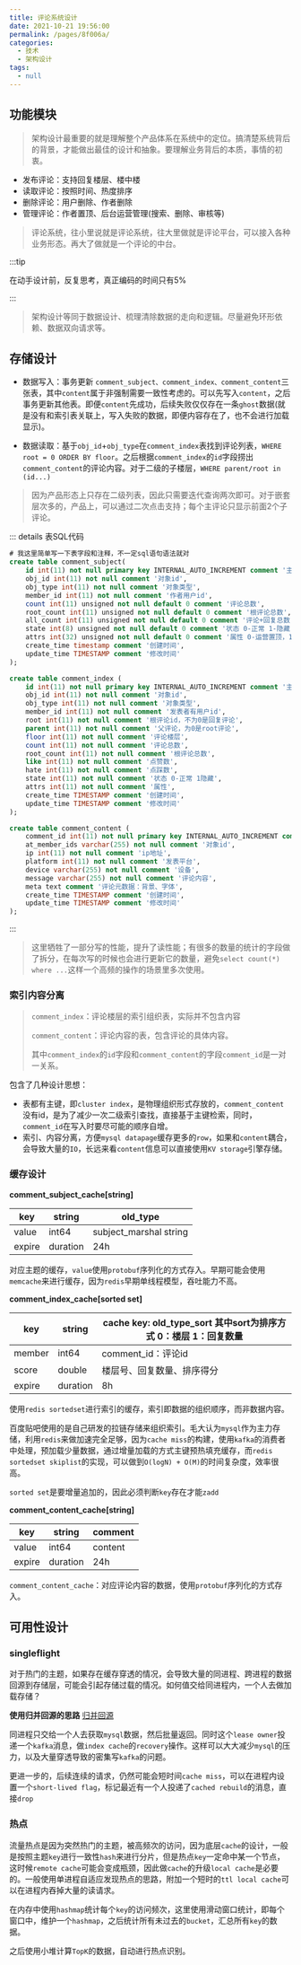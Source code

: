 ```yaml
---
title: 评论系统设计
date: 2021-10-21 19:56:00
permalink: /pages/8f006a/
categories:
  - 技术
  - 架构设计
tags:
  - null
---
```


## 功能模块

>   架构设计最重要的就是理解整个产品体系在系统中的定位。搞清楚系统背后的背景，才能做出最佳的设计和抽象。要理解业务背后的本质，事情的初衷。

-   发布评论：支持回复楼层、楼中楼
-   读取评论：按照时间、热度排序
-   删除评论：用户删除、作者删除
-   管理评论：作者置顶、后台运营管理(搜索、删除、审核等)

>   评论系统，往小里说就是评论系统，往大里做就是评论平台，可以接入各种业务形态。再大了做就是一个评论的中台。

:::tip

在动手设计前，反复思考，真正编码的时间只有5%

:::



>   架构设计等同于数据设计、梳理清除数据的走向和逻辑。尽量避免环形依赖、数据双向请求等。



## 存储设计

-   数据写入：事务更新 `comment_subject、comment_index、comment_content`三张表，其中`content`属于非强制需要一致性考虑的。可以先写入`content`，之后事务更新其他表。即便`content`先成功，后续失败仅仅存在一条`ghost`数据(就是没有和索引表关联上，写入失败的数据，即便内容存在了，也不会进行加载显示)。

-   数据读取：基于`obj_id`+`obj_type`在`comment_index`表找到评论列表，`WHERE root = 0 ORDER BY floor`。之后根据`comment_index`的`id`字段捞出`comment_content`的评论内容。对于二级的子楼层，`WHERE parent/root in (id...)`

>   因为产品形态上只存在二级列表，因此只需要迭代查询两次即可。对于嵌套层次多的，产品上，可以通过二次点击支持；每个主评论只显示前面2个子评论。

::: details 表SQL代码

```sql
# 我这里简单写一下表字段和注释，不一定sql语句语法就对
create table comment_subject(
	id int(11) not null primary key INTERNAL_AUTO_INCREMENT comment '主键',
	obj_id int(11) not null comment '对象id',
	obj_type int(11) not null comment '对象类型',
	member_id int(11) not null comment '作者用户id',
	count int(11) unsigned not null default 0 comment '评论总数',
	root_count int(11) unsigned not null default 0 comment '根评论总数',
	all_count int(11) unsigned not null default 0 comment '评论+回复总数',
	state int(8) unsigned not null default 0 comment '状态 0-正常 1-隐藏',
	attrs int(32) unsigned not null default 0 comment '属性 0-运营置顶，1-up置顶，2-大数据过滤',
	create_time timestamp comment '创建时间',
	update_time TIMESTAMP comment '修改时间'
);

create table comment_index (
	id int(11) not null primary key INTERNAL_AUTO_INCREMENT comment '主键',
	obj_id int(11) not null comment '对象id',
	obj_type int(11) not null comment '对象类型',
	member_id int(11) not null comment '发表者有用户id',
	root int(11) not null comment '根评论id，不为0是回复评论',
	parent int(11) not null comment '父评论，为0是root评论',
	floor int(11) not null comment '评论楼层',
	count int(11) not null comment '评论总数',
	root_count int(11) not null comment '根评论总数',
	like int(11) not null comment '点赞数',
	hate int(11) not null comment '点踩数',
	state int(11) not null comment '状态 0-正常 1隐藏',
	attrs int(11) not null comment '属性',
	create_time TIMESTAMP comment '创建时间',
	update_time TIMESTAMP comment '修改时间'
);

create table comment_content (
	comment_id int(11) not null primary key INTERNAL_AUTO_INCREMENT comment '主键 和 comment_index的id对应',
	at_member_ids varchar(255) not null comment '对象id',
	ip int(11) not null comment 'ip地址',
	platform int(11) not null comment '发表平台',
	device varchar(255) not null comment '设备',
	message varchar(255) not null comment '评论内容',
	meta text comment '评论元数据：背景、字体',
	create_time TIMESTAMP comment '创建时间',
	update_time TIMESTAMP comment '修改时间'
);
```

:::

>   这里牺牲了一部分写的性能，提升了读性能；有很多的数量的统计的字段做了拆分，在每次写的时候也会进行更新它的数量，避免`select count(*) where ...`这样一个高频的操作的场景里多次使用。



### 索引内容分离

>   `comment_index`：评论楼层的索引组织表，实际并不包含内容
>
>   `comment_content`：评论内容的表，包含评论的具体内容。
>
>   其中`comment_index`的`id`字段和`comment_content`的字段`comment_id`是一对一关系。

包含了几种设计思想：

-   表都有主键，即`cluster index`，是物理组织形式存放的，`comment_content`没有id，是为了减少一次二级索引查找，直接基于主键检索，同时，`comment_id`在写入时要尽可能的顺序自增。
-   索引、内容分离，方便`mysql datapage`缓存更多的`row`，如果和`content`耦合，会导致大量的`IO`，长远来看`content`信息可以直接使用`KV storage`引擎存储。



### 缓存设计

**comment_subject_cache[string]**

| key    | string   | old_type               |
| ------ | -------- | ---------------------- |
| value  | int64    | subject_marshal string |
| expire | duration | 24h                    |

对应主题的缓存，`value`使用`protobuf`序列化的方式存入。早期可能会使用`memcache`来进行缓存，因为`redis`早期单线程模型，吞吐能力不高。



**comment_index_cache[sorted set]**

| key    | string   | cache key: old_type_sort 其中sort为排序方式 0：楼层 1：回复数量 |
| ------ | -------- | ------------------------------------------------------------ |
| member | int64    | comment_id：评论id                                           |
| score  | double   | 楼层号、回复数量、排序得分                                   |
| expire | duration | 8h                                                           |

使用`redis sortedset`进行索引的缓存，索引即数据的组织顺序，而非数据内容。

百度贴吧使用的是自己研发的拉链存储来组织索引。毛大认为`mysql`作为主力存储，利用`redis`来做加速完全足够，因为`cache miss`的构建，使用`kafka`的消费者中处理，预加载少量数据，通过增量加载的方式主键预热填充缓存，而`redis sortedset skiplist`的实现，可以做到`O(logN) + O(M)`的时间复杂度，效率很高。

`sorted set`是要增量追加的，因此必须判断`key`存在才能`zadd`



**comment_content_cache[string]**

| key    | string   | comment |
| ------ | -------- | ------- |
| value  | int64    | content |
| expire | duration | 24h     |

`comment_content_cache`：对应评论内容的数据，使用`protobuf`序列化的方式存入。



## 可用性设计

### singleflight

对于热门的主题，如果存在缓存穿透的情况，会导致大量的同进程、跨进程的数据回源到存储层，可能会引起存储过载的情况。如何值交给同进程内，一个人去做加载存储？

**使用归并回源的思路** [归并回源](https://pkg.go.dev/golang.org/x/sync/singleflight)

同进程只交给一个人去获取`mysql`数据，然后批量返回。同时这个`lease owner`投递一个`kafka`消息，做`index cache`的`recovery`操作。这样可以大大减少`mysql`的压力，以及大量穿透导致的密集写`kafka`的问题。

更进一步的，后续连续的请求，仍然可能会短时间`cache miss`，可以在进程内设置一个`short-lived flag`，标记最近有一个人投递了`cached rebuild`的消息，直接`drop`



### 热点

流量热点是因为突然热门的主题，被高频次的访问，因为底层`cache`的设计，一般是按照主题`key`进行一致性`hash`来进行分片，但是热点`key`一定命中某一个节点，这时候`remote cache`可能会变成瓶颈，因此做`cache`的升级`local cache`是必要的。一般使用单进程自适应发现热点的思路，附加一个短时的`ttl local cache`可以在进程内吞掉大量的读请求。

在内存中使用`hashmap`统计每个`key`的访问频次，这里使用滑动窗口统计，即每个窗口中，维护一个`hashmap`，之后统计所有未过去的`bucket`，汇总所有`key`的数据。

之后使用小堆计算`TopK`的数据，自动进行热点识别。